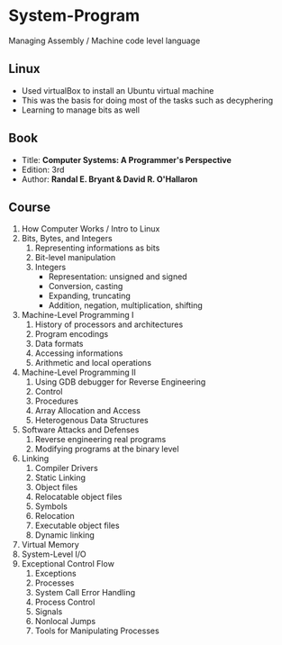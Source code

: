 # System-Program

Managing Assembly / Machine code level language

## Linux
- Used virtualBox to install an Ubuntu virtual machine
- This was the basis for doing most of the tasks such as decyphering
- Learning to manage bits as well

## Book
- Title: **Computer Systems: A Programmer's Perspective**
- Edition: 3rd
- Author: **Randal E. Bryant & David R. O'Hallaron**


## Course
1. How Computer Works / Intro to Linux
2. Bits, Bytes, and Integers
    1. Representing informations as bits
    2. Bit-level manipulation
    3. Integers
        - Representation: unsigned and signed
        - Conversion, casting
        - Expanding, truncating
        - Addition, negation, multiplication, shifting
3. Machine-Level Programming I
    1. History of processors and architectures
    2. Program encodings
    3. Data formats
    4. Accessing informations
    5. Arithmetic and local operations
4. Machine-Level Programming II
    1. Using GDB debugger for Reverse Engineering
    2. Control
    3. Procedures
    4. Array Allocation and Access
    5. Heterogenous Data Structures
5. Software Attacks and Defenses
    1. Reverse engineering real programs
    2. Modifying programs at the binary level
6. Linking
    1. Compiler Drivers
    2. Static Linking
    3. Object files
    4. Relocatable object files
    5. Symbols
    6. Relocation
    7. Executable object files
    8. Dynamic linking
7. Virtual Memory
8. System-Level I/O
9. Exceptional Control Flow
    1. Exceptions
    2. Processes
    3. System Call Error Handling
    4. Process Control
    5. Signals
    6. Nonlocal Jumps
    7. Tools for Manipulating Processes 